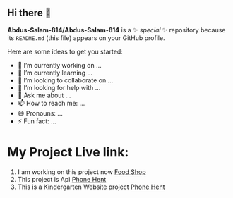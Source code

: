 ## Hi there 👋


**Abdus-Salam-814/Abdus-Salam-814** is a ✨ _special_ ✨ repository because its `README.md` (this file) appears on your GitHub profile.

Here are some ideas to get you started:

- 🔭 I’m currently working on ...
- 🌱 I’m currently learning ...
- 👯 I’m looking to collaborate on ...
- 🤔 I’m looking for help with ...
- 💬 Ask me about ...
- 📫 How to reach me: ...
- 😄 Pronouns: ...
- ⚡ Fun fact: ...

<h1>My Project Live link:</h1>
<ol>
  <li>I am working on this project now <a href="https://abdus-salam-814.github.io/food-store/" target="blank" >Food Shop</a> </li>
  <li> This project is Api <a href="https://abdus-salam-814.github.io/phone-hent-api/" target="blank" >Phone Hent</a> </li>
 
  <li> This is a Kindergarten Website project   <a href="https://fanciful-puppy-6db004.netlify.app/" target="blank" >Phone Hent</a> </li>
</ol>
